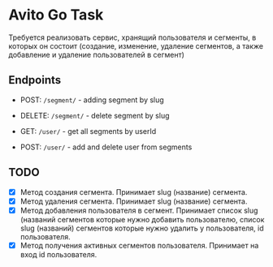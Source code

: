 # Avito Go Task

Требуется реализовать сервис, хранящий пользователя и сегменты, в которых он состоит (создание, изменение, удаление сегментов, а также добавление и удаление пользователей в сегмент)

## Endpoints

- POST: `/segment/` - adding segment by slug
- DELETE: `/segment/` - delete segment by slug

- GET: `/user/` - get all segments by userId
- POST: `/user/` - add and delete user from segments

## TODO

- [x] Метод создания сегмента. Принимает slug (название) сегмента.
- [x] Метод удаления сегмента. Принимает slug (название) сегмента.
- [x] Метод добавления пользователя в сегмент. Принимает список slug (названий сегментов которые нужно добавить пользователю, список slug (названий) сегментов которые нужно удалить у пользователя, id пользователя.
- [x] Метод получения активных сегментов пользователя. Принимает на вход id пользователя.